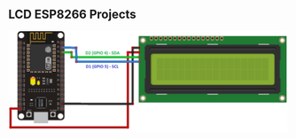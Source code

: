 LCD ESP8266 Projects
-------




![](https://raw.githubusercontent.com/AlexandrosPanag/My_esp8266_Projects/main/LCD/esp8266_LCD.webp)
